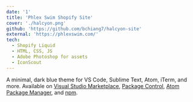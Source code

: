```yaml
---
date: '1'
title: 'Phlex Swim Shopify Site'
cover: './halcyon.png'
github: 'https://github.com/bchiang7/halcyon-site'
external: 'https://phlexswim.com/'
tech:
  - Shopify Liquid
  - HTML, CSS, JS
  - Adobe Photoshop for assets
  - IconScout
---
```


A minimal, dark blue theme for VS Code, Sublime Text, Atom, iTerm, and more. Available on [Visual Studio Marketplace](https://marketplace.visualstudio.com/items?itemName=brittanychiang.halcyon-vscode), [Package Control](https://packagecontrol.io/packages/Halcyon%20Theme), [Atom Package Manager](https://atom.io/themes/halcyon-syntax), and [npm](https://www.npmjs.com/package/hyper-halcyon-theme).
